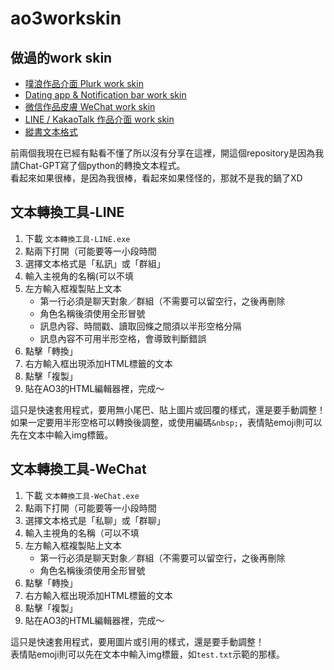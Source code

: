 # ao3workskin

## 做過的work skin
- [噗浪作品介面 Plurk work skin](https://archiveofourown.org/works/50291578)
- [Dating app & Notification bar work skin](https://archiveofourown.org/works/50925736)
- [微信作品皮膚 WeChat work skin](https://archiveofourown.org/works/53577484)
- [LINE / KakaoTalk 作品介面 work skin](https://archiveofourown.org/works/54635311)
- [縱書文本格式](https://archiveofourown.org/works/56766427)

前兩個我現在已經有點看不懂了所以沒有分享在這裡，開這個repository是因為我請Chat-GPT寫了個python的轉換文本程式。  
看起來如果很棒，是因為我很棒，看起來如果怪怪的，那就不是我的鍋了XD

## 文本轉換工具-LINE
1. 下載 `文本轉換工具-LINE.exe`
2. 點兩下打開（可能要等一小段時間
3. 選擇文本格式是「私訊」或「群組」
4. 輸入主視角的名稱(可以不填
5. 左方輸入框複製貼上文本
   - 第一行必須是聊天對象／群組（不需要可以留空行，之後再刪除
   - 角色名稱後須使用全形冒號
   - 訊息內容、時間戳、讀取回條之間須以半形空格分隔
   - 訊息內容不可用半形空格，會導致判斷錯誤
6. 點擊「轉換」
7. 右方輸入框出現添加HTML標籤的文本
8. 點擊「複製」
9. 貼在AO3的HTML編輯器裡，完成～

這只是快速套用程式，要用無小尾巴、貼上圖片或回覆的樣式，還是要手動調整！  
如果一定要用半形空格可以轉換後調整，或使用編碼`&nbsp;`，表情貼emoji則可以先在文本中輸入img標籤。

## 文本轉換工具-WeChat
1. 下載 `文本轉換工具-WeChat.exe`
2. 點兩下打開（可能要等一小段時間
3. 選擇文本格式是「私聊」或「群聊」
4. 輸入主視角的名稱（可以不填
5. 左方輸入框複製貼上文本
   - 第一行必須是聊天對象／群組（不需要可以留空行，之後再刪除
   - 角色名稱後須使用全形冒號
6. 點擊「轉換」
7. 右方輸入框出現添加HTML標籤的文本
8. 點擊「複製」
9. 貼在AO3的HTML編輯器裡，完成～

這只是快速套用程式，要用圖片或引用的樣式，還是要手動調整！  
表情貼emoji則可以先在文本中輸入img標籤，如`test.txt`示範的那樣。

